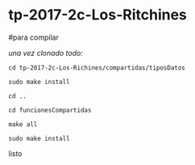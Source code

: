 # tp-2017-2c-Los-Ritchines

#para compilar

*una vez clonado todo:*

    cd tp-2017-2c-Los-Richines/compartidas/tiposDatos
    
    sudo make install
  
    cd ..
  
    cd funcionesCompartidas
    
    make all
    
    sudo make install
  
  
  
  
 listo
 
 

 
